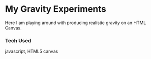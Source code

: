 # My Gravity Experiments
Here I am playing around with producing realistic gravity on an 
HTML Canvas.

### Tech Used
javascript, HTML5 canvas
